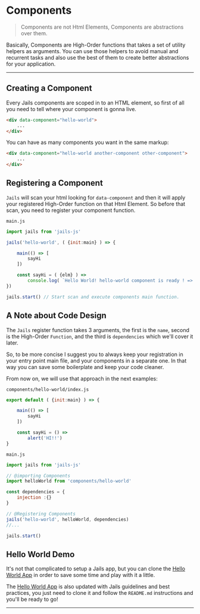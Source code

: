 # Components

> Components are not Html Elements, Components are abstractions over them.

Basically, Components are High-Order functions that takes a set of utility helpers as arguments.
You can use those helpers to avoid manual and recurrent tasks and also use the best of them to create better abstractions for your application.

---

## Creating a Component

Every Jails components are scoped in to an HTML element, so first of all you need to tell where your component is gonna live.

```html
<div data-component="hello-world">
    ...
</div>
```

You can have as many components you want in the same markup:

```html
<div data-component="hello-world another-component other-component">
    ...
</div>
```

## Registering a Component

`Jails` will scan your html looking for `data-component` and then it will apply your registered High-Order function on that Html Element. So before that scan, you need to register your component function.


`main.js`

```js
import jails from 'jails-js'

jails('hello-world', ( {init:main} ) => {

    main(() => [
        sayHi
    ])

    const sayHi = ( {elm} ) =>
        console.log( `Hello World! hello-world component is ready ! => ${elm}` )
})

jails.start() // Start scan and execute components main function.
```

## A Note about Code Design

The `Jails` register function takes 3 arguments, the first is the `name`, second is the High-Order `Function`, and the third is `dependencies` which we'll cover it later.

So, to be more concise I suggest you to always keep your registration in your entry point main file, and your components in a separate one. In that way you can save some boilerplate and keep your code cleaner.

From now on, we will use that approach in the next examples:


`components/hello-world/index.js`

```js
export default ( {init:main} ) => {

    main(() => [
        sayHi
    ])

    const sayHi = () =>
        alert('HI!!')
}
```

`main.js`

```js
import jails from 'jails-js'

// @importing Components
import helloWorld from 'components/hello-world'

const dependencies = {
    injection :{}
}

// @Registering Components
jails('hello-world', helloWorld, dependencies)
//...

jails.start()
```


## Hello World Demo

It's not that complicated to setup a Jails app, but you can clone the [Hello World App](https://github.com/jails-org/Demos/tree/master/HelloWorld) in order to save some time and play with it a little.

The [Hello World App](https://github.com/jails-org/Demos/tree/master/HelloWorld) is also updated with Jails guidelines and best practices, you just need to clone it and follow the `README.md` instructions and you'll be ready to go!

---
